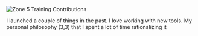 <div id="zone5-graph">
  <picture>
    <source srcset="https://hadge-i6fip58kg-anhagapes-projects.vercel.app/api/zone5-contributions?username=anhsrepo&theme=dark" media="(prefers-color-scheme: dark)">
    <img src="https://hadge-i6fip58kg-anhagapes-projects.vercel.app/api/zone5-contributions?username=anhsrepo&theme=light" alt="Zone 5 Training Contributions">
  </picture>
</div>


I launched a couple of things in the past. I love working with new tools. My personal philosophy (3,3) that I spent a lot of time rationalizing it


